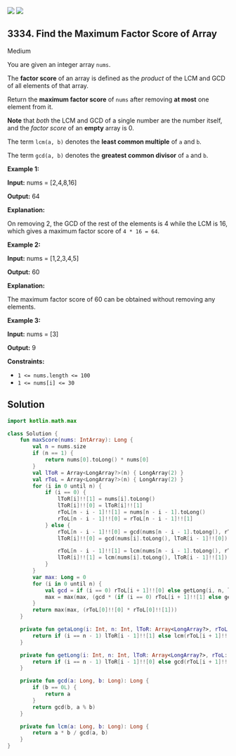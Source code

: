 [![](https://img.shields.io/github/stars/javadev/LeetCode-in-Kotlin?label=Stars&style=flat-square)](https://github.com/javadev/LeetCode-in-Kotlin)
[![](https://img.shields.io/github/forks/javadev/LeetCode-in-Kotlin?label=Fork%20me%20on%20GitHub%20&style=flat-square)](https://github.com/javadev/LeetCode-in-Kotlin/fork)

## 3334\. Find the Maximum Factor Score of Array

Medium

You are given an integer array `nums`.

The **factor score** of an array is defined as the _product_ of the LCM and GCD of all elements of that array.

Return the **maximum factor score** of `nums` after removing **at most** one element from it.

**Note** that _both_ the LCM and GCD of a single number are the number itself, and the _factor score_ of an **empty** array is 0.

The term `lcm(a, b)` denotes the **least common multiple** of `a` and `b`.

The term `gcd(a, b)` denotes the **greatest common divisor** of `a` and `b`.

**Example 1:**

**Input:** nums = [2,4,8,16]

**Output:** 64

**Explanation:**

On removing 2, the GCD of the rest of the elements is 4 while the LCM is 16, which gives a maximum factor score of `4 * 16 = 64`.

**Example 2:**

**Input:** nums = [1,2,3,4,5]

**Output:** 60

**Explanation:**

The maximum factor score of 60 can be obtained without removing any elements.

**Example 3:**

**Input:** nums = [3]

**Output:** 9

**Constraints:**

*   `1 <= nums.length <= 100`
*   `1 <= nums[i] <= 30`

## Solution

```kotlin
import kotlin.math.max

class Solution {
    fun maxScore(nums: IntArray): Long {
        val n = nums.size
        if (n == 1) {
            return nums[0].toLong() * nums[0]
        }
        val lToR = Array<LongArray?>(n) { LongArray(2) }
        val rToL = Array<LongArray?>(n) { LongArray(2) }
        for (i in 0 until n) {
            if (i == 0) {
                lToR[i]!![1] = nums[i].toLong()
                lToR[i]!![0] = lToR[i]!![1]
                rToL[n - i - 1]!![1] = nums[n - i - 1].toLong()
                rToL[n - i - 1]!![0] = rToL[n - i - 1]!![1]
            } else {
                rToL[n - i - 1]!![0] = gcd(nums[n - i - 1].toLong(), rToL[n - i]!![0])
                lToR[i]!![0] = gcd(nums[i].toLong(), lToR[i - 1]!![0])

                rToL[n - i - 1]!![1] = lcm(nums[n - i - 1].toLong(), rToL[n - i]!![1])
                lToR[i]!![1] = lcm(nums[i].toLong(), lToR[i - 1]!![1])
            }
        }
        var max: Long = 0
        for (i in 0 until n) {
            val gcd = if (i == 0) rToL[i + 1]!![0] else getLong(i, n, lToR, rToL)
            max = max(max, (gcd * (if (i == 0) rToL[i + 1]!![1] else getaLong(i, n, lToR, rToL))))
        }
        return max(max, (rToL[0]!![0] * rToL[0]!![1]))
    }

    private fun getaLong(i: Int, n: Int, lToR: Array<LongArray?>, rToL: Array<LongArray?>): Long {
        return if (i == n - 1) lToR[i - 1]!![1] else lcm(rToL[i + 1]!![1], lToR[i - 1]!![1])
    }

    private fun getLong(i: Int, n: Int, lToR: Array<LongArray?>, rToL: Array<LongArray?>): Long {
        return if (i == n - 1) lToR[i - 1]!![0] else gcd(rToL[i + 1]!![0], lToR[i - 1]!![0])
    }

    private fun gcd(a: Long, b: Long): Long {
        if (b == 0L) {
            return a
        }
        return gcd(b, a % b)
    }

    private fun lcm(a: Long, b: Long): Long {
        return a * b / gcd(a, b)
    }
}
```